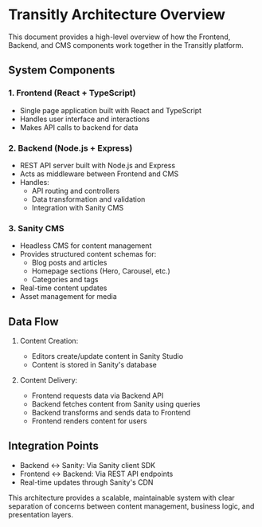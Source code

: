 # Transitly Architecture Overview

This document provides a high-level overview of how the Frontend, Backend, and CMS components work together in the Transitly platform.

## System Components

### 1. Frontend (React + TypeScript)
- Single page application built with React and TypeScript
- Handles user interface and interactions
- Makes API calls to backend for data

### 2. Backend (Node.js + Express)
- REST API server built with Node.js and Express
- Acts as middleware between Frontend and CMS
- Handles:
  - API routing and controllers
  - Data transformation and validation
  - Integration with Sanity CMS

### 3. Sanity CMS
- Headless CMS for content management
- Provides structured content schemas for:
  - Blog posts and articles
  - Homepage sections (Hero, Carousel, etc.)
  - Categories and tags
- Real-time content updates
- Asset management for media

## Data Flow

1. Content Creation:
   - Editors create/update content in Sanity Studio
   - Content is stored in Sanity's database
   
2. Content Delivery:
   - Frontend requests data via Backend API
   - Backend fetches content from Sanity using queries
   - Backend transforms and sends data to Frontend
   - Frontend renders content for users

## Integration Points

- Backend ↔ Sanity: Via Sanity client SDK
- Frontend ↔ Backend: Via REST API endpoints
- Real-time updates through Sanity's CDN

This architecture provides a scalable, maintainable system with clear separation of concerns between content management, business logic, and presentation layers.

